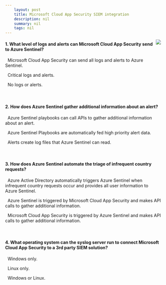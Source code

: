```yaml
---
    layout: post
    title: Microsoft Cloud App Security SIEM integration 
    description: nil
    summary: nil
    tags: nil
---
```



 <a target="_blank" href="https://docs.microsoft.com/en-us/learn/modules/cloud-app-security-siem-integration/6-knowledge-check/"><i class="fas fa-external-link-alt"></i> </a>
 <img align="right" src="https://docs.microsoft.com/en-us/learn/achievements/generic-badge.svg">
####  1. What level of logs and alerts can Microsoft Cloud App Security send to Azure Sentinel?


<i class='fas fa-check-square' style='color: Dodgerblue;'></i> &nbsp;&nbsp;Microsoft Cloud App Security can send all logs and alerts to Azure Sentinel.

<i class='far fa-square'></i> &nbsp;&nbsp;Critical logs and alerts.

<i class='far fa-square'></i> &nbsp;&nbsp;No logs or alerts.
<br />
<br />
<br />

####  2. How does Azure Sentinel gather additional information about an alert?


<i class='fas fa-check-square' style='color: Dodgerblue;'></i> &nbsp;&nbsp;Azure Sentinel playbooks can call APIs to gather additional information about an alert.

<i class='far fa-square'></i> &nbsp;&nbsp;Azure Sentinel Playbooks are automatically fed high priority alert data.

<i class='far fa-square'></i> &nbsp;&nbsp;Alerts create log files that Azure Sentinel can read.
<br />
<br />
<br />

####  3. How does Azure Sentinel automate the triage of infrequent country requests?


<i class='far fa-square'></i> &nbsp;&nbsp;Azure Active Directory automatically triggers Azure Sentinel when infrequent country requests occur and provides all user information to Azure Sentinel.

<i class='fas fa-check-square' style='color: Dodgerblue;'></i> &nbsp;&nbsp;Azure Sentinel is triggered by Microsoft Cloud App Security and makes API calls to gather additional information.

<i class='far fa-square'></i> &nbsp;&nbsp;Microsoft Cloud App Security is triggered by Azure Sentinel and makes API calls to gather additional information.
<br />
<br />
<br />

####  4. What operating system can the syslog server run to connect Microsoft Cloud App Security to a 3rd party SIEM solution?


<i class='far fa-square'></i> &nbsp;&nbsp;Windows only.

<i class='far fa-square'></i> &nbsp;&nbsp;Linux only.

<i class='fas fa-check-square' style='color: Dodgerblue;'></i> &nbsp;&nbsp;Windows or Linux.
<br />
<br />
<br />
